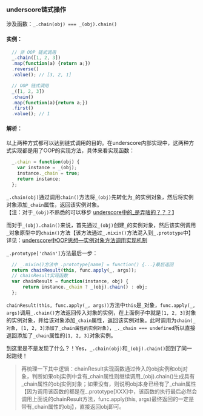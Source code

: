 ### underscore链式操作
涉及函数：`_.chain(obj) === _(obj).chain()`
#### 实例：
```js
  // 非 OOP 链式调用
  _.chain([1, 2, 3])
  .map(function(a) {return a;})
  .reverse()
  .value(); // [3, 2, 1]

  // OOP 链式调用
  _([1, 2, 3])
  .chain()
  .map(function(a){return a;})
  .first()
  .value(); // 1
```
#### 解析：
以上两种方式都可以达到链式调用的目的。在underscore内部实现中，这两种方式实现都是用了OOP的实现方法，具体来看实现函数：
```js
  _.chain = function(obj) {
    var instance = _(obj);
    instance._chain = true;
    return instance;
  };
```
`_.chain(obj)`通过调用`chain()`方法将`_(obj)`先转化为`_`的实例对象，然后将实例对象添加`_chain`属性，返回该实例对象。  
【注：对于`_(obj)`不熟悉的可以移步
[underscore中的_是弄啥的？？？](https://github.com/xlshen/underscore/blob/master/underscore%E4%B8%AD_%E6%98%AF%E5%BC%84%E5%95%A5%E7%9A%84.md)】

而对于`_(obj).chain()`来说，首先通过`_(obj)`创建`_`的实例对象，然后该实例调用`_`对象原型中的`chain()`方法【该方法通过`_.mixin()`方法混入到`_.prototype`中】详见：[underscore中OOP思想—实例对象方法调用实现机制](https://github.com/xlshen/underscore/blob/master/underscore%E4%B8%ADOOP%E6%80%9D%E6%83%B3%E2%80%94%E5%AE%9E%E4%BE%8B%E5%AF%B9%E8%B1%A1%E6%96%B9%E6%B3%95%E8%B0%83%E7%94%A8%E5%AE%9E%E7%8E%B0%E6%9C%BA%E5%88%B6.md)

`_.prototype['chain']`方法最后一步：
```js
  // _.mixin()方法中_.prototype[name] = function() {...}最后返回
  return chainResult(this, func.apply(_, args));
  // chainResult实现函数
  var chainResult = function(instance, obj) {
      return instance._chain ? _(obj).chain() : obj;
  };
```
`chainResult(this, func.apply(_, args))`方法中`this`是`_`对象，`func.apply(_, args)`调用`_.chain()`方法返回传入对象的实例，在上面例子中就是`[1, 2, 3]`对象的实例对象，并给该对象添加`_chain`属性，返回该实例对象。此时调用为`chain(_对象, [1, 2, 3]添加了_chain属性的实例对象)`，`_._chain === undefined`所以直接返回添加了`_chain`属性的`[1, 2, 3]`对象实例。

到这里是不是发现了什么？！Yes，`_.chain(obj)`和`_(obj).chain()`回到了同一起跑线！

> 再梳理一下其中逻辑：chainResult实现函数通过传入的obj实例和obj对象，判断如果obj实例中含有_chain属性则继续调用_(obj).chain()生成具有_chain属性的obj实例对象；如果没有，则说明obj本身已经有了_chain属性【因为调用该函数的都是在_.prototype[XXX]中，该函数的执行最后必然会调用上面说的chainResult方法，func.apply(this, args)最终返回的一定是带有_chain属性的obj】，直接返回obj即可。
